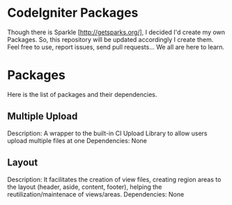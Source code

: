 CodeIgniter Packages
====================

Though there is Sparkle [http://getsparks.org/], I decided I'd create my own Packages. So, this repository will be updated accordingly I create them. Feel free to use, report issues, send pull requests… We all are here to learn.

Packages
========

Here is the list of packages and their dependencies.

Multiple Upload
---------------
Description: A wrapper to the built-in CI Upload Library to allow users upload multiple files at one
Dependencies: None


Layout
------
Description: It facilitates the creation of view files, creating region areas to the layout (header, aside, content, footer), helping the reutilization/maintenace of views/areas.
Dependencies: None